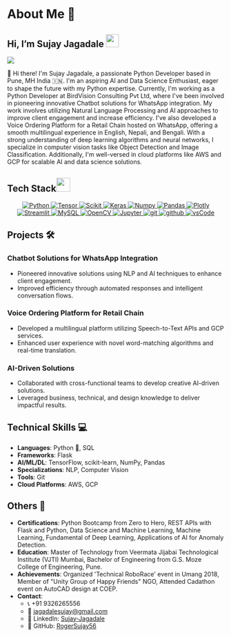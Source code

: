 # About Me 🚀
## Hi, I’m Sujay Jagadale <img src = "https://raw.githubusercontent.com/MartinHeinz/MartinHeinz/master/wave.gif" width = 30px> 

<p>
  <a href="https://github.com/DenverCoder1/readme-typing-svg"><img src="https://readme-typing-svg.herokuapp.com?&font=IBM+Plex+Sans&color=abcdef&size=20&lines=Welcome+to+my+GitHub+Profile!;I'm+a+Data+Scientist;I'm+also+studying+Deep+Learning+and+Natural+Language+Processing" /></a>
</p>
👋 Hi there! I'm Sujay Jagadale, a passionate Python Developer based in Pune, MH India 🇮🇳. I'm an aspiring AI and Data Science Enthusiast, eager to shape the future with my Python expertise. Currently, I'm working as a Python Developer at BirdVision Consulting Pvt Ltd, where I've been involved in pioneering innovative Chatbot solutions for WhatsApp integration. My work involves utilizing Natural Language Processing and AI approaches to improve client engagement and increase efficiency. I've also developed a Voice Ordering Platform for a Retail Chain hosted on WhatsApp, offering a smooth multilingual experience in English, Nepali, and Bengali. With a strong understanding of deep learning algorithms and neural networks, I specialize in computer vision tasks like Object Detection and Image Classification. Additionally, I'm well-versed in cloud platforms like AWS and GCP for scalable AI and data science solutions.

## Tech Stack<img src = "https://media2.giphy.com/media/QssGEmpkyEOhBCb7e1/giphy.gif?cid=ecf05e47a0n3gi1bfqntqmob8g9aid1oyj2wr3ds3mg700bl&rid=giphy.gif" width = 32px> 

<p align="center">
  <a href="https://www.python.org" target="_blank">
    <img alt="Python" src="https://img.shields.io/badge/Python-3776AB?style=for-the-badge&logo=python&logoColor=white">
  </a>
  
   <a href="" target="_blank">
    <img alt="Tensor" src="https://img.shields.io/badge/TensorFlow-FF6F00?style=for-the-badge&logo=tensorflow&logoColor=white">
  </a>

   <a href="https://scikit-learn.org/" target="_blank">
    <img alt="Scikit" src="https://img.shields.io/badge/scikit_learn-F7931E?style=for-the-badge&logo=scikit-learn&logoColor=white">
  </a>

   <a href="https://keras.io/" target="_blank">
    <img alt="Keras" src="https://img.shields.io/badge/Keras-D00000?style=for-the-badge&logo=Keras&logoColor=white">
  </a>

   <a href="https://numpy.org/" target="_blank">
    <img alt="Numpy" src="https://img.shields.io/badge/Numpy-777BB4?style=for-the-badge&logo=numpy&logoColor=white">
  </a>

   <a href="https://pandas.pydata.org/" target="_blank">
    <img alt="Pandas" src="https://img.shields.io/badge/Pandas-2C2D72?style=for-the-badge&logo=pandas&logoColor=white">
  </a>

   <a href="https://plotly.com/" target="_blank">
    <img alt="Plotly" src="https://img.shields.io/badge/Plotly-239120?style=for-the-badge&logo=plotly&logoColor=white">
  </a>

   <a href="https://streamlit.io/" target="_blank">
    <img alt="Streamlit" src="https://img.shields.io/badge/Streamlit-FF4B4B?style=for-the-badge&logo=Streamlit&logoColor=white">
  </a>
  <a href="https://www.mysql.com/">
    <img alt="MySQL" src="https://img.shields.io/badge/MySQL-87CEEB?style=for-the-badge&logo=MySQL&logoColor=white">
  </a>

   <a href="https://opencv.org/" target="_blank">
    <img alt="OpenCV" src="https://img.shields.io/badge/OpenCV-27338e?style=for-the-badge&logo=OpenCV&logoColor=white">
  </a>
   
   <a href="https://jupyter.org/" target="_blank">
    <img alt="Jupyter" src="https://img.shields.io/badge/Jupyter-F37626.svg?&style=for-the-badge&logo=Jupyter&logoColor=white">
  </a>
  <a href="https://git-scm.com/" target="_blank">
    <img src="https://img.shields.io/badge/git-F05032.svg?style=for-the-badge&logo=git&logoColor=white"
      alt="git"/>
  </a>
  <a href="https://github.com/ELanza-48" target="_blank">
    <img src="https://img.shields.io/badge/github-181717.svg?style=for-the-badge&logo=github&logoColor=white" alt="github" />
  </a>
  <a href="https://code.visualstudio.com/" target="_blank">
    <img src="https://img.shields.io/badge/vscode-007ACC.svg?style=for-the-badge&logo=visualstudiocode&logoColor=white" alt="vsCode"/> 
  </a>

</p>

## Projects 🛠️

### Chatbot Solutions for WhatsApp Integration
- Pioneered innovative solutions using NLP and AI techniques to enhance client engagement.
- Improved efficiency through automated responses and intelligent conversation flows.

### Voice Ordering Platform for Retail Chain
- Developed a multilingual platform utilizing Speech-to-Text APIs and GCP services.
- Enhanced user experience with novel word-matching algorithms and real-time translation.

### AI-Driven Solutions
- Collaborated with cross-functional teams to develop creative AI-driven solutions.
- Leveraged business, technical, and design knowledge to deliver impactful results.

## Technical Skills 💻

- **Languages**: Python 🐍, SQL
- **Frameworks**: Flask
- **AI/ML/DL**: TensorFlow, scikit-learn, NumPy, Pandas
- **Specializations**: NLP, Computer Vision
- **Tools**: Git
- **Cloud Platforms**: AWS, GCP

## Others 🎨

- **Certifications**: Python Bootcamp from Zero to Hero, REST APIs with Flask and Python, Data Science and Machine Learning, Machine Learning, Fundamental of Deep Learning, Applications of AI for Anomaly Detection.
- **Education**: Master of Technology from Veermata Jijabai Technological Institute (VJTI) Mumbai, Bachelor of Engineering from G.S. Moze College of Engineering, Pune.
- **Achievements**: Organized 'Technical RoboRace' event in Umang 2018, Member of "Unity Group of Happy Friends" NGO, Attended Cadathon event on AutoCAD design at COEP.
- **Contact**: 
  - 📞 +91 9326265556
  - 📧 jagadalesujay@gmail.com
  - 💼 LinkedIn: [Sujay-Jagadale](https://www.linkedin.com/in/sujay-jagadale)
  - 🐙 GitHub: [RogerSujay56](https://github.com/RogerSujay56)

